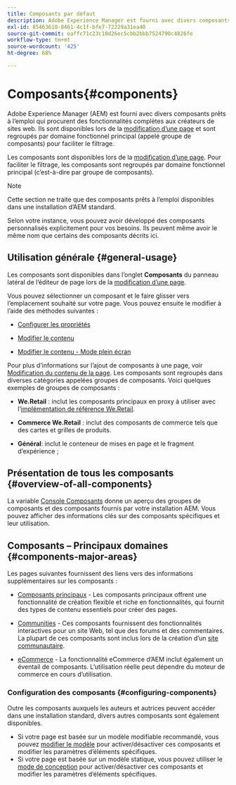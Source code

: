 ```yaml
---
title: Composants par défaut
description: Adobe Experience Manager est fourni avec divers composants prêts à l’emploi qui fournissent des fonctionnalités complètes aux auteurs de sites web.
exl-id: 85463610-8461-4c1f-bfe7-72229a31ea40
source-git-commit: eaffc71c23c18d26ec5cbb2bbb7524790c4826fe
workflow-type: tm+mt
source-wordcount: '425'
ht-degree: 68%

---
```


# Composants{#components}

Adobe Experience Manager (AEM) est fourni avec divers composants prêts à l’emploi qui procurent des fonctionnalités complètes aux créateurs de sites web. Ils sont disponibles lors de la [modification d’une page](/help/sites-authoring/editing-content.md) et sont regroupés par domaine fonctionnel principal (appelé groupe de composants) pour faciliter le filtrage.

Les composants sont disponibles lors de la [modification d’une page](/help/sites-authoring/editing-content.md). Pour faciliter le filtrage, les composants sont regroupés par domaine fonctionnel principal (c’est-à-dire par groupe de composants).

>[!NOTE]
>
>Cette section ne traite que des composants prêts à l’emploi disponibles dans une installation d’AEM standard.
>
>Selon votre instance, vous pouvez avoir développé des composants personnalisés explicitement pour vos besoins. Ils peuvent même avoir le même nom que certains des composants décrits ici.

## Utilisation générale {#general-usage}

Les composants sont disponibles dans l’onglet **Composants** du panneau latéral de l’éditeur de page lors de la [modification d’une page](/help/sites-authoring/editing-content.md).

Vous pouvez sélectionner un composant et le faire glisser vers l’emplacement souhaité sur votre page. Vous pouvez ensuite le modifier à l’aide des méthodes suivantes :

* [Configurer les propriétés](/help/sites-authoring/editing-page-properties.md)
* [Modifier le contenu](/help/sites-authoring/editing-content.md)

* [Modifier le contenu - Mode plein écran](/help/sites-authoring/editing-content.md#edit-content-full-screen-mode)

Pour plus d’informations sur l’ajout de composants à une page, voir [Modification du contenu de la page](/help/sites-authoring/editing-content.md).
Les composants sont regroupés dans diverses catégories appelées groupes de composants. Voici quelques exemples de groupes de composants :

* **We.Retail** : inclut les composants principaux en proxy à utiliser avec l’[implémentation de référence We.Retail](/help/sites-developing/we-retail.md).

* **Commerce We.Retail** : inclut des composants de commerce tels que des cartes et grilles de produits.

* **Général**: inclut le conteneur de mises en page et le fragment d’expérience ;

## Présentation de tous les composants {#overview-of-all-components}

La variable [Console Composants](/help/sites-authoring/default-components-console.md) donne un aperçu des groupes de composants et des composants fournis par votre installation AEM. Vous pouvez afficher des informations clés sur des composants spécifiques et leur utilisation.

## Composants – Principaux domaines {#components-major-areas}

Les pages suivantes fournissent des liens vers des informations supplémentaires sur les composants :

* [Composants principaux](https://experienceleague.adobe.com/docs/experience-manager-core-components/using/introduction.html?lang=fr) - Les composants principaux offrent une fonctionnalité de création flexible et riche en fonctionnalités, qui fournit des types de contenu essentiels pour créer des pages.

* [Communities](/help/communities/author-communities.md) - Ces composants fournissent des fonctionnalités interactives pour un site Web, tel que des forums et des commentaires. La plupart de ces composants sont inclus lors de la création d’un [site communautaire](/help/communities/overview.md).

* [eCommerce](/help/commerce/cif-classic/administering/ecommerce.md) - La fonctionnalité eCommerce d’AEM inclut également un éventail de composants. L’utilisation réelle peut dépendre du moteur de commerce en cours d’utilisation.

### Configuration des composants {#configuring-components}

Outre les composants auxquels les auteurs et autrices peuvent accéder dans une installation standard, divers autres composants sont également disponibles.

* Si votre page est basée sur un modèle modifiable recommandé, vous pouvez [modifier le modèle](/help/sites-authoring/templates.md) pour activer/désactiver ces composants et modifier les paramètres d’éléments spécifiques.
* Si votre page est basée sur un modèle statique, vous pouvez utiliser le [mode de conception](/help/sites-authoring/default-components-designmode.md#enable-disable-components) pour activer/désactiver ces composants et modifier les paramètres d’éléments spécifiques.
